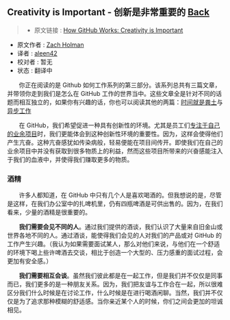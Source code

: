 ## Creativity is Important - 创新是非常重要的 [**Back**](./../translation.md)

> * 原文链接 : [How GitHub Works: Creativity is Important](https://zachholman.com/posts/how-github-works-creativity/)
* 原文作者 : [Zach Holman](https://zachholman.com/)
* 译者 : [aleen42](https://github.com/aleen42) 
* 校对者 : 暂无
* 状态 : 翻译中

&nbsp; &nbsp; &nbsp; &nbsp;你正在阅读的是 Github 如何工作系列的第三部分。该系列总共有三篇文章，并带领你走到我们是怎么在 GitHub 工作的世界当中。这些文章全是针对不同的话题而相互独立的，如果你有兴趣的话，你也可以阅读其他的两篇：[时间就是粪土](./../hours_are_bullshit/hours_are_bullshit.md)与[异步工作](./../be_asynchronous/be_asynchronous.md)

&nbsp; &nbsp; &nbsp; &nbsp;在 GitHub，我们希望促进一种具有创新性的环境。尤其是员工们[专注于自己的业余项目](http://zachholman.com/posts/why-github-hacks-on-side-projects)时，我们更能体会到这种创新性环境的重要性。因为，这样会使得他们产生亢奋。这种亢奋感犹如传染病般，轻易便能在项目间传开。即使我们在自己的业余项目中并没有获取到很多物质上的利益，然而这些项目所带来的兴奋感能注入于我们的血液中，并使得我们赚取更多的物质。


### 酒精

&nbsp; &nbsp; &nbsp; &nbsp;许多人都知道，在 GitHub 中只有几个人是喜欢喝酒的。但我想说的是，尽管是这样，在我们办公室中的扎啤机里，仍有四瓶啤酒是可供出售的。因为，在我们看来，少量的酒精是很重要的。

&nbsp; &nbsp; &nbsp; &nbsp;**我们需要会见不同的人**。通过我们提供的酒谈，我们认识了大量来自旧金山或世界各地不同的人。通过酒谈，能使得我们会见的人对我们的产品或对 GitHub 的工作产生兴趣。（我认为如果需要面试某人，那么对他们来说，与他们在一个舒适的环境下喝上些许啤酒去交谈，相比于创造一个大型的、压力感重的面试过程，会更加有安全感。）

&nbsp; &nbsp; &nbsp; &nbsp;**我们需要相互会谈**。虽然我们彼此都是在一起工作，但是我们并不仅仅是同事而已，我们更多的是一种朋友关系。因为，我们把友谊与工作合在一起，所以很难区分我们什么时候是在讨论工作，什么时候是在进行喝酒闲聊。当然，我们并不仅仅是为了追求那种模糊的舒适感。当你亲近某个人的时候，你们之间会更加的坦诚相见。